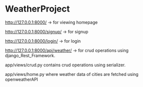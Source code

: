 # WeatherProject



http://127.0.0.1:8000/                  ->  for viewing homepage

http://127.0.0.1:8000/signup/           ->  for signup

http://127.0.0.1:8000/login/            ->  for login

http://127.0.0.1:8000/api/weather/      -> for crud operations using django_Rest_Framework.



app/views/crud.py     contains crud operations using serializer.

app/views/home.py      where weather data of cities are fetched using openweatherAPI


